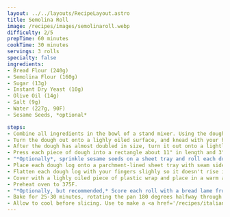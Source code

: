 ```yaml
---
layout: ../../layouts/RecipeLayout.astro
title: Semolina Roll
image: /recipes/images/semolinaroll.webp
difficulty: 2/5
prepTime: 60 minutes
cookTime: 30 minutes
servings: 3 rolls
specialty: false
ingredients:
- Bread Flour (240g)
- Semolina Flour (160g)
- Sugar (13g)
- Instant Dry Yeast (10g)
- Olive Oil (14g)
- Salt (9g)
- Water (227g, 90F)
- Sesame Seeds, *optional*

steps:
- Combine all ingredients in the bowl of a stand mixer. Using the dough hook, mix on speed 2 for 8 minutes, or until the dough is pulling away from the bowl.
- Turn the dough out onto a lighly oiled surface, and knead with your hands until the dough turns smooth, ~2 minutes. Shape it into a ball and place in a lightly oiled bowl. Set in a warm place for 1 to 1.5 hours.
- After the dough has almost doubled in size, turn it out onto a lightly floured or oiled surface. Divide into three equal pieces.
- Press each piece of dough into a rectangle about 11" in length and 3" wide. Roll the rectangle from one long side to the other. Make sure the seam is shut tightly. Roll the log again and taper each end.
- "*Optionally*, sprinkle sesame seeds on a sheet tray and roll each dough log through the seeds."
- Place each dough log onto a parchment-lined sheet tray with seam side down.
- Flatten each dough log with your fingers slighly so it doesn't rise into a cylinder.
- Cover with a lighly oiled piece of plastic wrap and place in a warm area for 1 hour.
- Preheat oven to 375F.
- "*Optionally, but recommended,* Score each roll with a bread lame from end to end."
- Bake for 25-30 minutes, rotating the pan 180 degrees halfway through. They should be a light golden brown when they're done.
- Allow to cool before slicing. Use to make a <a href='/recipes/italianbeef'>sandwich</a>.
---
```


